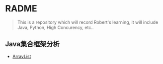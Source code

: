 # RADME

> This is a repository which will record Robert's learning, it will include Java, Python, High Concurency, etc..

## Java集合框架分析

- [ArrayList](./Java/Collection/ArrayList.md)




